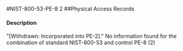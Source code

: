 #NIST-800-53-PE-8 2
##Physical Access Records
#### Description
"[Withdrawn: Incorporated into PE-2]."
No information found for the combination of standard NIST-800-53 and control PE-8 (2)
